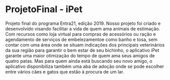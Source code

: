 # ProjetoFinal - iPet
Projeto final do programa Entra21, edição 2019. Nosso projeto foi criado e desenvolvido visando facilitar a vida de quem ama animais de estimação. Com recursos como loja virtual para compras de acessórios ou ração e agendamento de serviços de embelezamentoe como banho e tosa, sem contar com uma área onde se situam indicações dos principais veterinários da sua região para garantir o bem estar de seu bichinho, o aplicativo iPet garante uma maior otimização do tempo de quem ama seus amigos de quatro patas. Mas para quem ainda está buscando seu novo amigo, o aplicativo disponibiliza também uma aba de adoção onde se pode escolher entre vários cães e gatos que estão à procura de um lar.
